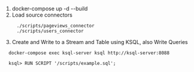 1. docker-compose up -d --build
2. Load source connectors
```
     ./scripts/pageviews_connector
     ./scripts/users_connector
```
3. Create and Write to a Stream and Table using KSQL, also Write Queries
 ```
   docker-compose exec ksql-server ksql http://ksql-server:8088

   ksql> RUN SCRIPT '/scripts/example.sql';
```
